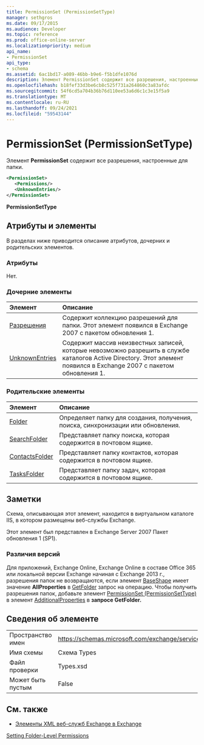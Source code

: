 ```yaml
---
title: PermissionSet (PermissionSetType)
manager: sethgros
ms.date: 09/17/2015
ms.audience: Developer
ms.topic: reference
ms.prod: office-online-server
ms.localizationpriority: medium
api_name:
- PermissionSet
api_type:
- schema
ms.assetid: 6ac1bd17-a089-46bb-b9e6-f5b1dfe1076d
description: Элемент PermissionSet содержит все разрешения, настроенные для папки.
ms.openlocfilehash: b18fef33d3be6cb8c525f731a264860c3a83afdc
ms.sourcegitcommit: 54f6cd5a704b36b76d110ee53a6d6c1c3e15f5a9
ms.translationtype: MT
ms.contentlocale: ru-RU
ms.lasthandoff: 09/24/2021
ms.locfileid: "59543144"
---
```

# <a name="permissionset-permissionsettype"></a>PermissionSet (PermissionSetType)

Элемент **PermissionSet** содержит все разрешения, настроенные для папки. 
  
```XML
<PermissionSet>
   <Permissions/>
   <UnknownEntries/>
</PermissionSet>
```

 **PermissionSetType**
## <a name="attributes-and-elements"></a>Атрибуты и элементы

В разделах ниже приводится описание атрибутов, дочерних и родительских элементов.
  
### <a name="attributes"></a>Атрибуты

Нет.
  
### <a name="child-elements"></a>Дочерние элементы

|**Элемент**|**Описание**|
|:-----|:-----|
|[Разрешения](permissions.md) <br/> |Содержит коллекцию разрешений для папки. Этот элемент появился в Exchange 2007 с пакетом обновления 1.  <br/> |
|[UnknownEntries](unknownentries.md) <br/> |Содержит массив неизвестных записей, которые невозможно разрешить в службе каталогов Active Directory. Этот элемент появился в Exchange 2007 с пакетом обновления 1.  <br/> |
   
### <a name="parent-elements"></a>Родительские элементы

|**Элемент**|**Описание**|
|:-----|:-----|
|[Folder](folder.md) <br/> |Определяет папку для создания, получения, поиска, синхронизации или обновления.  <br/> |
|[SearchFolder](searchfolder.md) <br/> |Представляет папку поиска, которая содержится в почтовом ящике.  <br/> |
|[ContactsFolder](contactsfolder.md) <br/> |Представляет папку контактов, которая содержится в почтовом ящике.  <br/> |
|[TasksFolder](tasksfolder.md) <br/> |Представляет папку задач, которая содержится в почтовом ящике.  <br/> |
   
## <a name="remarks"></a>Заметки

Схема, описывающая этот элемент, находится в виртуальном каталоге IIS, в котором размещены веб-службы Exchange.
  
Этот элемент был представлен в Exchange Server 2007 Пакет обновления 1 (SP1).
  
### <a name="version-differences"></a>Различия версий

Для приложений, Exchange Online, Exchange Online в составе Office 365 или локальной версии Exchange начиная с Exchange 2013 г., разрешения папок не возвращаются, если элемент [BaseShape](baseshape.md) имеет значение **AllProperties** в [GetFolder](getfolder-operation.md) запрос на операцию. Чтобы получить разрешения папок, добавьте элемент [PermissionSet (PermissionSetType)](permissionset-permissionsettype.md) в элемент [AdditionalProperties](additionalproperties.md) в **запросе GetFolder.** 
  
## <a name="element-information"></a>Сведения об элементе

|||
|:-----|:-----|
|Пространство имен  <br/> |https://schemas.microsoft.com/exchange/services/2006/types  <br/> |
|Имя схемы  <br/> |Схема Types  <br/> |
|Файл проверки  <br/> |Types.xsd  <br/> |
|Может быть пустым  <br/> |False  <br/> |
   
## <a name="see-also"></a>См. также



- [Элементы XML веб-служб Exchange в Exchange](ews-xml-elements-in-exchange.md)


[Setting Folder-Level Permissions](https://msdn.microsoft.com/library/c7530e86-5112-401c-b10a-9c054ae59f07%28Office.15%29.aspx)

